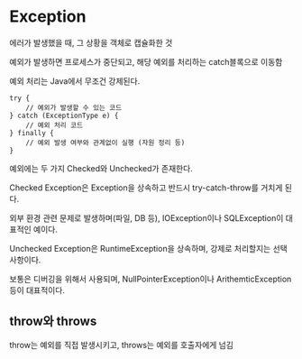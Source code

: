 # Exception

에러가 발생했을 때, 그 상황을 객체로 캡슐화한 것

예외가 발생하면 프로세스가 중단되고, 해당 예외를 처리하는 catch블록으로 이동함

예외 처리는 Java에서 무조건 강제된다.

    try {
        // 예외가 발생할 수 있는 코드
    } catch (ExceptionType e) {
        // 예외 처리 코드
    } finally {
        // 예외 발생 여부와 관계없이 실행 (자원 정리 등)
    }

예외에는 두 가지 Checked와 Unchecked가 존재한다.

Checked Exception은 Exception을 상속하고 반드시 try-catch-throw를 거치게 된다.

외부 환경 관련 문제로 발생하며(파일, DB 등), IOException이나 SQLException이 대표적인 예이다.

Unchecked Exception은 RuntimeException을 상속하며, 강제로 처리할지는 선택 사항이다.

보통은 디버깅을 위해서 사용되며, NullPointerException이나 ArithemticException 등이 대표적이다.

## throw와 throws

throw는 예외를 직접 발생시키고, throws는 예외를 호출자에게 넘김